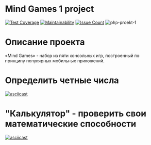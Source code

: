 # Mind Games 1 project

[![Test Coverage](https://api.codeclimate.com/v1/badges/a99a88d28ad37a79dbf6/test_coverage)](https://codeclimate.com/github/codeclimate/codeclimate/test_coverage)
[![Maintainability](https://api.codeclimate.com/v1/badges/a99a88d28ad37a79dbf6/maintainability)](https://codeclimate.com/github/codeclimate/codeclimate/maintainability)
[![Issue Count](https://codeclimate.com/github/Emit27/php-project-lvl1/badges/issue_count.svg)](https://codeclimate.com/github/Emit27/php-project-lvl1/issues)
![php-proekt-1](https://github.com/Emit27/php-project-lvl1/workflows/php-proekt-1/badge.svg)

# Описание проекта

«Mind Games» - набор из пяти консольных игр, построенный по принципу популярных мобильных приложений.

# Определить четные числа

[![asciicast](https://media.proglib.io/wp-uploads/2018/07/asciinema.png)](https://asciinema.org/a/CDHwFpigDwXpVM9HwXw08nhQX)

# "Калькулятор" - проверить свои математические способности

[![asciicast](https://media.proglib.io/wp-uploads/2018/07/asciinema.png)](https://asciinema.org/a/kIfxqLdvgeyr79E9D00SRjLrW)
